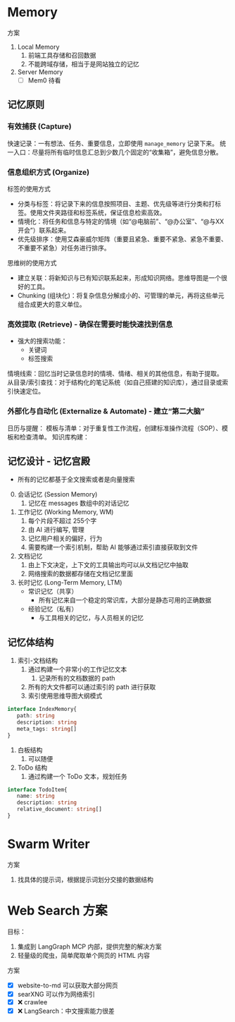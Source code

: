 # Memory

方案

1. Local Memory
   1. 前端工具存储和召回数据
   2. 不能跨域存储，相当于是网站独立的记忆
2. Server Memory
   - [ ] Mem0 待看

## 记忆原则

### 有效捕获 (Capture)

快速记录：一有想法、任务、重要信息，立即使用 `manage_memory` 记录下来。
统一入口：尽量将所有临时信息汇总到少数几个固定的“收集箱”，避免信息分散。

### 信息组织方式 (Organize)

标签的使用方式

- 分类与标签：将记录下来的信息按照项目、主题、优先级等进行分类和打标签。使用文件夹路径和标签系统，保证信息检索高效。
- 情境化：将任务和信息与特定的情境（如“@电脑前”、“@办公室”、“@与XX开会”）联系起来。
- 优先级排序：使用艾森豪威尔矩阵（重要且紧急、重要不紧急、紧急不重要、不重要不紧急）对任务进行排序。

思维树的使用方式

- 建立关联：将新知识与已有知识联系起来，形成知识网络。思维导图是一个很好的工具。
- Chunking (组块化)：将复杂信息分解成小的、可管理的单元，再将这些单元组合成更大的意义单位。

### 高效提取 (Retrieve) - 确保在需要时能快速找到信息

- 强大的搜索功能：
  - 关键词
  - 标签搜索
  
情境线索：回忆当时记录信息时的情境、情绪、相关的其他信息，有助于提取。
从目录/索引查找：对于结构化的笔记系统（如自己搭建的知识库），通过目录或索引快速定位。

### 外部化与自动化 (Externalize & Automate) - 建立“第二大脑”

日历与提醒：
模板与清单：对于重复性工作流程，创建标准操作流程（SOP）、模板和检查清单。
知识库构建：

## 记忆设计 - 记忆宫殿

- 所有的记忆都基于全文搜索或者是向量搜索

0. 会话记忆 (Session Memory)
   1. 记忆在 messages 数组中的对话记忆
1. 工作记忆 (Working Memory, WM)
   1. 每个片段不超过 255个字
   2. 由 AI 进行编写, 管理
   3. 记忆用户相关的偏好，行为
   4. 需要构建一个索引机制，帮助 AI 能够通过索引直接获取到文件
2. 文档记忆
   1. 由上下文决定，上下文的工具输出均可以从文档记忆中抽取
   2. 网络搜索的数据都存储在文档记忆里面
3. 长时记忆 (Long-Term Memory, LTM)
   - 常识记忆（共享）
     - 所有记忆来自一个稳定的常识库，大部分是静态可用的正确数据
   - 经验记忆（私有）
     - 与工具相关的记忆，与人员相关的记忆

## 记忆体结构

1. 索引-文档结构
   1. 通过构建一个非常小的工作记忆文本
      1. 记录所有的文档数据的 path
   2. 所有的大文件都可以通过索引的 path 进行获取
   3. 索引使用思维导图大纲模式

```ts
interface IndexMemory{
   path: string
   description: string
   meta_tags: string[]
}
```

1. 白板结构
   1. 可以随便
2. ToDo 结构
   1. 通过构建一个 ToDo 文本，规划任务

```ts
interface TodoItem{
   name: string
   description: string
   relative_document: string[]
}
```

# Swarm Writer

方案

1. 找具体的提示词，根据提示词划分交接的数据结构

# Web Search 方案

目标：

1. 集成到 LangGraph MCP 内部，提供完整的解决方案
2. 轻量级的爬虫，简单爬取单个网页的 HTML 内容

方案

- [x] website-to-md 可以获取大部分网页
- [x] searXNG 可以作为网络索引
- [x] ❌ crawlee
- [x] ❌ LangSearch：中文搜索能力很差
